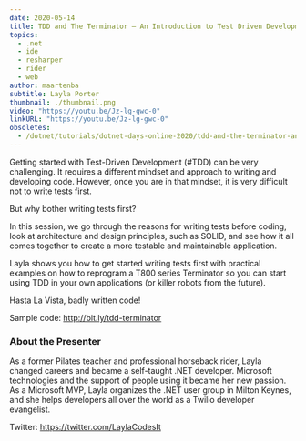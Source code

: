 ```yaml
---
date: 2020-05-14
title: TDD and The Terminator — An Introduction to Test Driven Development
topics:
  - .net
  - ide
  - resharper
  - rider
  - web
author: maartenba
subtitle: Layla Porter
thumbnail: ./thumbnail.png
video: "https://youtu.be/Jz-lg-gwc-0"
linkURL: "https://youtu.be/Jz-lg-gwc-0"
obsoletes:
  - /dotnet/tutorials/dotnet-days-online-2020/tdd-and-the-terminator-an-introduction-to-test-driven-development/
---
```


Getting started with Test-Driven Development (#TDD) can be very challenging. It requires a different mindset and approach to writing and developing code. However, once you are in that mindset, it is very difficult not to write tests first.

But why bother writing tests first?

In this session, we go through the reasons for writing tests before coding, look at architecture and design principles, such as SOLID, and see how it all comes together to create a more testable and maintainable application.

Layla shows you how to get started writing tests first with practical examples on how to reprogram a T800 series Terminator so you can start using TDD in your own applications (or killer robots from the future).

Hasta La Vista, badly written code!

Sample code: <http://bit.ly/tdd-terminator>

### About the Presenter

As a former Pilates teacher and professional horseback rider, Layla changed careers and became a self-taught .NET developer. Microsoft technologies and the support of people using it became her new passion. As a Microsoft MVP, Layla organizes the .NET user group in Milton Keynes, and she helps developers all over the world as a Twilio developer evangelist.

Twitter: <https://twitter.com/LaylaCodesIt>
